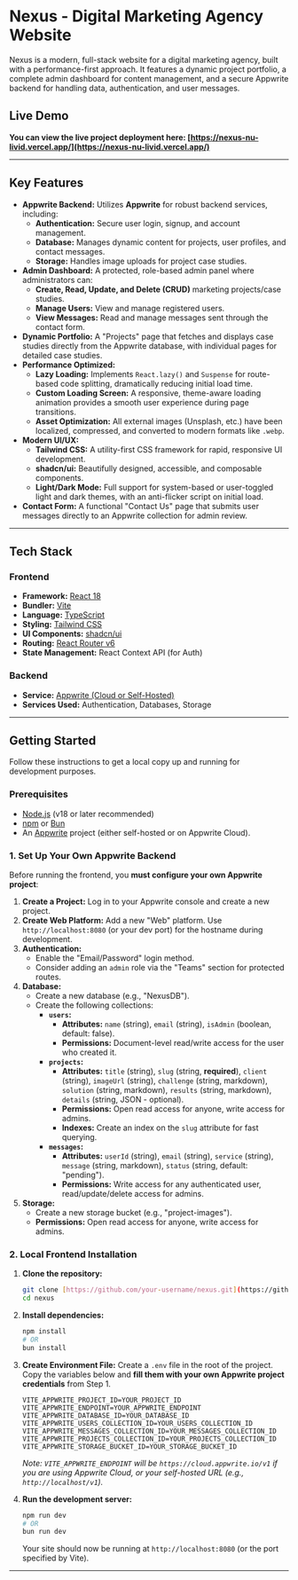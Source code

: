 # Nexus - Digital Marketing Agency Website

Nexus is a modern, full-stack website for a digital marketing agency, built with a performance-first approach. It features a dynamic project portfolio, a complete admin dashboard for content management, and a secure Appwrite backend for handling data, authentication, and user messages.

## Live Demo

**You can view the live project deployment here: [https://nexus-nu-livid.vercel.app/](https://nexus-nu-livid.vercel.app/)**

---

## Key Features

- **Appwrite Backend:** Utilizes **Appwrite** for robust backend services, including:
  - **Authentication:** Secure user login, signup, and account management.
  - **Database:** Manages dynamic content for projects, user profiles, and contact messages.
  - **Storage:** Handles image uploads for project case studies.
- **Admin Dashboard:** A protected, role-based admin panel where administrators can:
  - **Create, Read, Update, and Delete (CRUD)** marketing projects/case studies.
  - **Manage Users:** View and manage registered users.
  - **View Messages:** Read and manage messages sent through the contact form.
- **Dynamic Portfolio:** A "Projects" page that fetches and displays case studies directly from the Appwrite database, with individual pages for detailed case studies.
- **Performance Optimized:**
  - **Lazy Loading:** Implements `React.lazy()` and `Suspense` for route-based code splitting, dramatically reducing initial load time.
  - **Custom Loading Screen:** A responsive, theme-aware loading animation provides a smooth user experience during page transitions.
  - **Asset Optimization:** All external images (Unsplash, etc.) have been localized, compressed, and converted to modern formats like `.webp`.
- **Modern UI/UX:**
  - **Tailwind CSS:** A utility-first CSS framework for rapid, responsive UI development.
  - **shadcn/ui:** Beautifully designed, accessible, and composable components.
  - **Light/Dark Mode:** Full support for system-based or user-toggled light and dark themes, with an anti-flicker script on initial load.
- **Contact Form:** A functional "Contact Us" page that submits user messages directly to an Appwrite collection for admin review.

---

## Tech Stack

### Frontend

- **Framework:** [React 18](https://reactjs.org/)
- **Bundler:** [Vite](https://vitejs.dev/)
- **Language:** [TypeScript](https://www.typescriptlang.org/)
- **Styling:** [Tailwind CSS](https://tailwindcss.com/)
- **UI Components:** [shadcn/ui](https://ui.shadcn.com/)
- **Routing:** [React Router v6](https://reactrouter.com/)
- **State Management:** React Context API (for Auth)

### Backend

- **Service:** [Appwrite (Cloud or Self-Hosted)](https://appwrite.io/)
- **Services Used:** Authentication, Databases, Storage

---

## Getting Started

Follow these instructions to get a local copy up and running for development purposes.

### Prerequisites

- [Node.js](https://nodejs.org/en/) (v18 or later recommended)
- [npm](https://www.npmjs.com/) or [Bun](https://bun.sh/)
- An [Appwrite](https://appwrite.io/) project (either self-hosted or on Appwrite Cloud).

### 1. Set Up Your Own Appwrite Backend

Before running the frontend, you **must configure your own Appwrite project**:

1.  **Create a Project:** Log in to your Appwrite console and create a new project.
2.  **Create Web Platform:** Add a new "Web" platform. Use `http://localhost:8080` (or your dev port) for the hostname during development.
3.  **Authentication:**
    - Enable the "Email/Password" login method.
    - Consider adding an `admin` role via the "Teams" section for protected routes.
4.  **Database:**
    - Create a new database (e.g., "NexusDB").
    - Create the following collections:
      - **`users`:**
        - **Attributes:** `name` (string), `email` (string), `isAdmin` (boolean, default: false).
        - **Permissions:** Document-level read/write access for the user who created it.
      - **`projects`:**
        - **Attributes:** `title` (string), `slug` (string, **required**), `client` (string), `imageUrl` (string), `challenge` (string, markdown), `solution` (string, markdown), `results` (string, markdown), `details` (string, JSON - optional).
        - **Permissions:** Open read access for anyone, write access for admins.
        - **Indexes:** Create an index on the `slug` attribute for fast querying.
      - **`messages`:**
        - **Attributes:** `userId` (string), `email` (string), `service` (string), `message` (string, markdown), `status` (string, default: "pending").
        - **Permissions:** Write access for any authenticated user, read/update/delete access for admins.
5.  **Storage:**
    - Create a new storage bucket (e.g., "project-images").
    - **Permissions:** Open read access for anyone, write access for admins.

### 2. Local Frontend Installation

1.  **Clone the repository:**

    ```sh
    git clone [https://github.com/your-username/nexus.git](https://github.com/your-username/nexus.git)
    cd nexus
    ```

2.  **Install dependencies:**

    ```sh
    npm install
    # OR
    bun install
    ```

3.  **Create Environment File:**
    Create a `.env` file in the root of the project. Copy the variables below and **fill them with your own Appwrite project credentials** from Step 1.

    ```.env
    VITE_APPWRITE_PROJECT_ID=YOUR_PROJECT_ID
    VITE_APPWRITE_ENDPOINT=YOUR_APPWRITE_ENDPOINT
    VITE_APPWRITE_DATABASE_ID=YOUR_DATABASE_ID
    VITE_APPWRITE_USERS_COLLECTION_ID=YOUR_USERS_COLLECTION_ID
    VITE_APPWRITE_MESSAGES_COLLECTION_ID=YOUR_MESSAGES_COLLECTION_ID
    VITE_APPWRITE_PROJECTS_COLLECTION_ID=YOUR_PROJECTS_COLLECTION_ID
    VITE_APPWRITE_STORAGE_BUCKET_ID=YOUR_STORAGE_BUCKET_ID
    ```

    _Note: `VITE_APPWRITE_ENDPOINT` will be `https://cloud.appwrite.io/v1` if you are using Appwrite Cloud, or your self-hosted URL (e.g., `http://localhost/v1`)._

4.  **Run the development server:**
    ```sh
    npm run dev
    # OR
    bun run dev
    ```
    Your site should now be running at `http://localhost:8080` (or the port specified by Vite).

---
